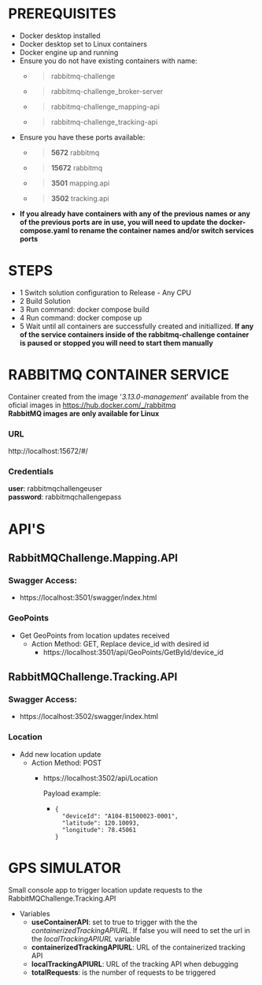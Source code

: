 # PREREQUISITES
- Docker desktop installed
- Docker desktop set to Linux containers
- Docker engine up and running
- Ensure you do not have existing containers with name: 
   - >rabbitmq-challenge
   - >rabbitmq-challenge_broker-server
   - >rabbitmq-challenge_mapping-api
   - >rabbitmq-challenge_tracking-api
- Ensure you have these ports available:
   - >**5672**  rabbitmq
   - >**15672** rabbitmq
   - >**3501**  mapping.api
   - >**3502**  tracking.api
- **If you already have containers with any of the previous names or any of the previous ports are in use, you will need to update the docker-compose.yaml to rename the container names and/or switch services ports**

# STEPS
- 1 Switch solution configuration to Release - Any CPU
- 2 Build Solution
- 3 Run command: docker compose build
- 4 Run command: docker compose up
- 5 Wait until all containers are successfully created and initiallized. **If any of the service containers inside of the rabbitmq-challenge container is paused or stopped you will need to start them manually**

# RABBITMQ CONTAINER SERVICE
Container created from the image  '*3.13.0-management*'  available from the oficial images in https://hub.docker.com/_/rabbitmq  
**RabbitMQ images are only available for Linux**
### URL
 http://localhost:15672/#/
### Credentials
**user**: rabbitmqchallengeuser  
**password**: rabbitmqchallengepass  

# API'S
## RabbitMQChallenge.Mapping.API
### Swagger Access:
- https://localhost:3501/swagger/index.html
### GeoPoints
- Get GeoPoints from location updates received
  - Action Method: GET, Replace device_id with desired id
    - https://localhost:3501/api/GeoPoints/GetById/device_id 
## RabbitMQChallenge.Tracking.API
### Swagger Access:
- https://localhost:3502/swagger/index.html
### Location
- Add new location update
  - Action Method: POST
    - https://localhost:3502/api/Location
          
		Payload example:
      -     {
              "deviceId": "A104-B1500023-0001",
              "latitude": 120.10093,
              "longitude": 78.45061
            }
# GPS SIMULATOR
 Small console app to trigger location update requests to the RabbitMQChallenge.Tracking.API
 - Variables
 	- **useContainerAPI**: set to true to trigger with the the *containerizedTrackingAPIURL*. If false you will need to set the url in the *localTrackingAPIURL* variable
	- **containerizedTrackingAPIURL**: URL of the containerized tracking API
	- **localTrackingAPIURL**: URL of the tracking API when debugging
 	- **totalRequests**: is the number of requests to be triggered
